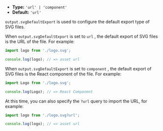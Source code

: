 - **Type:** `'url' | 'component'`
- **Default:** `'url'`

`output.svgDefaultExport` is used to configure the default export type of SVG files.

When `output.svgDefaultExport` is set to `url` , the default export of SVG files is the URL of the file. For example:

```js
import logo from './logo.svg';

console.log(logo); // => asset url
```

When `output.svgDefaultExport` is set to `component` , the default export of SVG files is the React component of the file. For example:

```js
import Logo from './logo.svg';

console.log(Logo); // => React Component
```

At this time, you can also specify the `?url` query to import the URL, for example:

```js
import logo from './logo.svg?url';

console.log(logo); // => asset url
```
